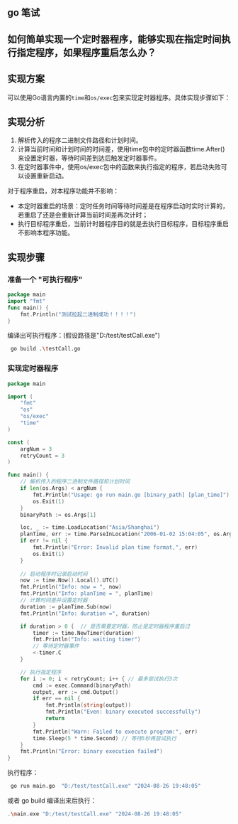 ## go 笔试

## 如何简单实现⼀个定时器程序，能够实现在指定时间执⾏指定程序，如果程序重启怎么办？

## 实现方案 
可以使用Go语言内置的`time`和`os/exec`包来实现定时器程序。具体实现步骤如下：

## 实现分析
1. 解析传入的程序二进制文件路径和计划时间。
2. 计算当前时间和计划时间的时间差，使用time包中的定时器函数time.After()来设置定时器，等待时间差到达后触发定时器事件。
3. 在定时器事件中，使用os/exec包中的函数来执行指定的程序，若启动失败可以设置重新启动。
   
对于程序重启，对本程序功能并不影响：
- 本定时器重启的场景：定时任务时间等待时间差是在程序启动时实时计算的，若重启了还是会重新计算当前时间差再次计时；
- 执行目标程序重启，当前计时器程序目的就是去执行目标程序，目标程序重启不影响本程序功能。

## 实现步骤

### 准备一个 "可执行程序"
```testCall.go
package main
import "fmt"
func main() {
	fmt.Println("测试拉起二进制成功！！！！")
}
```
编译出可执行程序：(假设路径是"D:/test/testCall.exe")
```bash
 go build .\testCall.go
```

### 实现定时器程序
```main.go
package main

import (
	"fmt"
	"os"
	"os/exec"
	"time"
)

const (
	argNum = 3
	retryCount = 3
)

func main() {
	// 解析传入的程序二进制文件路径和计划时间
	if len(os.Args) < argNum {
		fmt.Println("Usage: go run main.go [binary_path] [plan_time]")
		os.Exit(1)
	}
	binaryPath := os.Args[1]

	loc, _ := time.LoadLocation("Asia/Shanghai")
	planTime, err := time.ParseInLocation("2006-01-02 15:04:05", os.Args[2], loc)
	if err != nil {
		fmt.Println("Error: Invalid plan time format,", err)
		os.Exit(1)
	}
	
	// 启动程序时记录启动时间
	now := time.Now().Local().UTC()
	fmt.Println("Info: now = ", now)
	fmt.Println("Info: planTime = ", planTime)
	// 计算时间差并设置定时器
	duration := planTime.Sub(now)
	fmt.Println("Info: duration =", duration)

	if duration > 0 {  // 是否需要定时器，防止是定时器程序重启过
		timer := time.NewTimer(duration)
		fmt.Println("Info: waiting timer")
		// 等待定时器事件
		<-timer.C
	}

	// 执行指定程序
	for i := 0; i < retryCount; i++ { // 最多尝试执行3次
		cmd := exec.Command(binaryPath)
		output, err := cmd.Output()
		if err == nil {
			fmt.Println(string(output))
			fmt.Println("Even: binary executed successfully")
			return
		}
		fmt.Println("Warn: Failed to execute program:", err)
		time.Sleep(5 * time.Second) // 等待5秒再尝试执行
	}
	fmt.Println("Error: binary execution failed")
}
```
执行程序：
```bash
 go run main.go  "D:/test/testCall.exe" "2024-08-26 19:48:05"
```

或者 go build 编译出来后执行：
```bash
.\main.exe "D:/test/testCall.exe" "2024-08-26 19:48:05"
```
